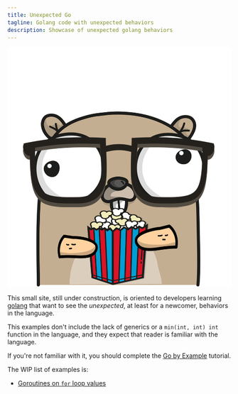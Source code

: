 ```yaml
---
title: Unexpected Go
tagline: Golang code with unexpected behaviors
description: Showcase of unexpected golang behaviors
---
```


![Unexpected gopher](gopher.png)

This small site, still under construction, is oriented to developers 
learning [golang](https://golang.org) that want to see the _unexpected_, 
at least for a newcomer, behaviors in the language.

This examples don't include the lack of generics or a `min(int, int) int` function 
in the language, and they expect that reader is familiar with the language. 

If you're not familiar with it, you should complete the [Go by Example](https://gobyexample.com/)
tutorial. 

The WIP list of examples is:
 - [Goroutines on `for` loop values](goroutines-on-loops.html)

